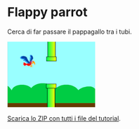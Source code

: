 # Flappy parrot

Cerca di far passare il pappagallo tra i tubi.

![Immagine](thumbnail.png)

[Scarica lo ZIP con tutti i file del tutorial](https://github.com/coderdojomxp/tutorial/raw/main/scratch/flappy_parrot/flappy_parrot.zip).
